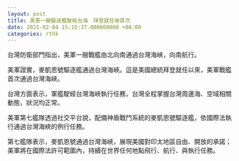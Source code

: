 ```yaml
---
layout: post
title: 美軍一艘驅逐艦駛經台海　拜登就任後首次
date: 2021-02-04 15:15:37.000000000 +08:00
categories: rthk
---
```


台灣防衛部門指出，美軍一艘戰艦由北向南通過台灣海峽，向南航行。

美軍證實，麥凱恩號驅逐艦通過台灣海峽。這是美國總統拜登就任以來，美軍戰艦首次通過台灣海峽。

台灣方面表示，軍艦駛經台灣海峽執行任務，台灣全程掌握台灣周邊海、空域相關動態，狀況均正常。

美軍第七艦隊透過社交平台說，配備神盾戰鬥系統的麥凱恩號驅逐艦，依國際法執行通過台灣海峽的例行任務。

第七艦隊表示，麥凱恩號通過台灣海峽，展現美國對印太地區自由、開放的承諾；美軍將在國際法許可範圍內，持續在世界任何地點飛行、航行、與執行任務。

